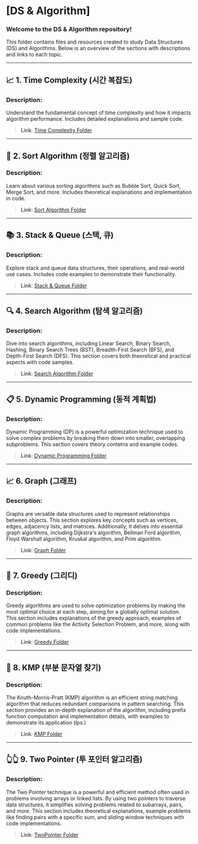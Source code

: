 # [DS & Algorithm]

### Welcome to the DS & Algorithm repository!
This folder contains files and resources created to study Data Structures (DS) and Algorithms. Below is an overview of the sections with descriptions and links to each topic.

---

## 📈 1. Time Complexity (시간 복잡도)
### Description:
Understand the fundamental concept of time complexity and how it impacts algorithm performance. Includes detailed explanations and sample code.

> **Link**: [Time Complexity Folder](https://github.com/bemjikim/TIL/tree/main/DS%26Algorithm/Time-Complexty)

---

## 🔄 2. Sort Algorithm (정렬 알고리즘)
### Description:
Learn about various sorting algorithms such as Bubble Sort, Quick Sort, Merge Sort, and more. Includes theoretical explanations and implementation in code.

> **Link**: [Sort Algorithm Folder](https://github.com/bemjikim/TIL/tree/main/DS%26Algorithm/Sort)

---

## 📚 3. Stack & Queue (스택, 큐)
### Description:
Explore stack and queue data structures, their operations, and real-world use cases. Includes code examples to demonstrate their functionality.

> **Link**: [Stack & Queue Folder](https://github.com/bemjikim/TIL/tree/main/DS%26Algorithm/Stack-Queue)

---

## 🔍 4. Search Algorithm (탐색 알고리즘)
### Description:
Dive into search algorithms, including Linear Search, Binary Search, Hashing, Binary Search Trees (BST), Breadth-First Search (BFS), and Depth-First Search (DFS). This section covers both theoretical and practical aspects with code samples.

> **Link**: [Search Algorithm Folder](https://github.com/bemjikim/TIL/tree/main/DS%26Algorithm/Search-Algorithm(Linear-Binary-Hash-BST-DFS-BFS))

---

## 📋 5. Dynamic Programming (동적 계획법)
### Description: 
Dynamic Programming (DP) is a powerful optimization technique used to solve complex problems by breaking them down into smaller, overlapping subproblems. This section covers theory contetns and example codes.

> **Link**: [Dynamic Programming Folder](https://github.com/bemjikim/TIL/tree/main/DS%26Algorithm/DP)

---

## 📈 6. Graph (그래프)
### Description:
Graphs are versatile data structures used to represent relationships between objects. This section explores key concepts such as vertices, edges, adjacency lists, and matrices. Additionally, it delves into essential graph algorithms, including Dijkstra's algorithm, Bellman Ford algorithm, Floyd Warshall algorithm, Kruskal algorithm, and Prim algorithm.


> **Link**: [Graph Folder](https://github.com/bemjikim/TIL/tree/main/DS%26Algorithm/Graph)

---

## 🤑 7. Greedy (그리디)
### Description: 
Greedy algorithms are used to solve optimization problems by making the most optimal choice at each step, aiming for a globally optimal solution. This section includes explanations of the greedy approach, examples of common problems like the Activity Selection Problem, and more, along with code implementations.


> **Link**: [Greedy Folder](https://github.com/bemjikim/TIL/tree/main/DS%26Algorithm/Greedy)

---

## 📏 8. KMP (부분 문자열 찾기)
### Description: 
The Knuth-Morris-Pratt (KMP) algorithm is an efficient string matching algorithm that reduces redundant comparisons in pattern searching. This section provides an in-depth explanation of the algorithm, including prefix function computation and implementation details, with examples to demonstrate its application (lps.)

> **Link**: [KMP Folder](https://github.com/bemjikim/TIL/tree/main/DS%26Algorithm/KMP)

---

## 👆👆 9. Two Pointer (투 포인터 알고리즘)
### Description: 
The Two Pointer technique is a powerful and efficient method often used in problems involving arrays or linked lists. By using two pointers to traverse data structures, it simplifies solving problems related to subarrays, pairs, and more. This section includes theoretical explanations, example problems like finding pairs with a specific sum, and sliding window techniques with code implementations.

> **Link**: [TwoPointer Folder](https://github.com/bemjikim/TIL/tree/main/DS%26Algorithm/Two-Pointer)
